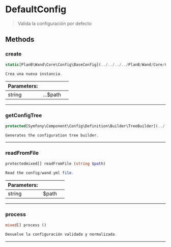 
                                                                                                                                            
    
# DefaultConfig


> Valida la configuración por defecto
>
> 








## Methods

### create
``` php
static[PlanB\Wand\Core\Config\BaseConfig](../../../../PlanB/Wand/Core/Config/BaseConfig.md) create (string ...$path)

Crea una nueva instancia.

```

|Parameters: | | |
| --- | --- | --- |
|string |...$path |  |

---


### getConfigTree
``` php
protected[Symfony\Component\Config\Definition\Builder\TreeBuilder](../../../../Symfony/Component/Config/Definition/Builder/TreeBuilder.md) getConfigTree ()

Generates the configuration tree builder.

```


---


### readFromFile
``` php
protectedmixed[] readFromFile (string $path)

Read the config/wand.yml file.

```

|Parameters: | | |
| --- | --- | --- |
|string |$path |  |

---


### process
``` php
mixed[] process ()

Devuelve la configuración validada y normalizada.

```


---


                                                                                                                                                                                                                                                                                                                                                                                                            
    
                                                                                                                                                                                                                                                                             
                